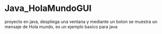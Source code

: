 # Java_HolaMundoGUI
proyecto en java, despliega una ventana y mediante un boton se muestra un mensaje de Hola mundo, es un ejemplo basico para java
